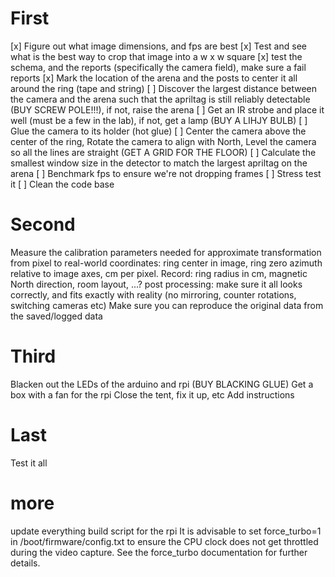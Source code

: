# First
[x] Figure out what image dimensions, and fps are best
[x] Test and see what is the best way to crop that image into a w x w square
[x] test the schema, and the reports (specifically the camera field), make sure a fail reports
[x] Mark the location of the arena and the posts to center it all around the ring (tape and string)
[ ] Discover the largest distance between the camera and the arena such that the apriltag is still reliably detectable (BUY SCREW POLE!!!), if not, raise the arena
[ ] Get an IR strobe and place it well (must be a few in the lab), if not, get a lamp (BUY A LIHJY BULB)
[ ] Glue the camera to its holder (hot glue)
[ ] Center the camera above the center of the ring, Rotate the camera to align with North, Level the camera so all the lines are straight (GET A GRID FOR THE FLOOR)
[ ] Calculate the smallest window size in the detector to match the largest apriltag on the arena
[ ] Benchmark fps to ensure we're not dropping frames
[ ] Stress test it
[ ] Clean the code base

# Second
Measure the calibration parameters needed for approximate transformation from pixel to real-world coordinates: ring center in image, ring zero azimuth relative to image axes, cm per pixel. 
Record: ring radius in cm, magnetic North direction, room layout, ...?
post processing: make sure it all looks correctly, and fits exactly with reality (no mirroring, counter rotations, switching cameras etc)
Make sure you can reproduce the original data from the saved/logged data

# Third
Blacken out the LEDs of the arduino and rpi (BUY BLACKING GLUE)
Get a box with a fan for the rpi
Close the tent, fix it up, etc
Add instructions

# Last
Test it all

# more
update everything
build script for the rpi
It is advisable to set force_turbo=1 in /boot/firmware/config.txt to ensure the CPU clock does not get throttled during the video capture. See the force_turbo documentation for further details.
